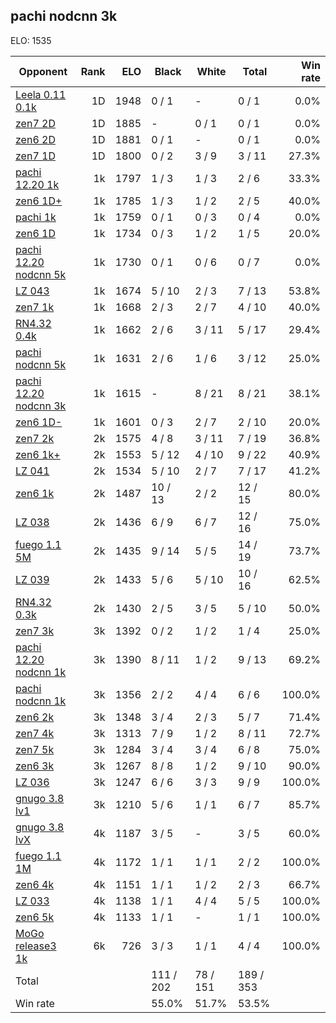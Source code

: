 ## pachi nodcnn 3k ##

ELO: 1535

Opponent | Rank | ELO | Black | White | Total | Win rate
---------|-----:|----:|-------|-------|-------|-------:
[Leela 0.11 0.1k](Leela%200.11%200.1k.md) | 1D | 1948 | 0 / 1 | - | 0 / 1 | 0.0%
[zen7 2D](zen7%202D.md) | 1D | 1885 | - | 0 / 1 | 0 / 1 | 0.0%
[zen6 2D](zen6%202D.md) | 1D | 1881 | 0 / 1 | - | 0 / 1 | 0.0%
[zen7 1D](zen7%201D.md) | 1D | 1800 | 0 / 2 | 3 / 9 | 3 / 11 | 27.3%
[pachi 12.20 1k](pachi%2012.20%201k.md) | 1k | 1797 | 1 / 3 | 1 / 3 | 2 / 6 | 33.3%
[zen6 1D+](zen6%201D+.md) | 1k | 1785 | 1 / 3 | 1 / 2 | 2 / 5 | 40.0%
[pachi 1k](pachi%201k.md) | 1k | 1759 | 0 / 1 | 0 / 3 | 0 / 4 | 0.0%
[zen6 1D](zen6%201D.md) | 1k | 1734 | 0 / 3 | 1 / 2 | 1 / 5 | 20.0%
[pachi 12.20 nodcnn 5k](pachi%2012.20%20nodcnn%205k.md) | 1k | 1730 | 0 / 1 | 0 / 6 | 0 / 7 | 0.0%
[LZ 043](LZ%20043.md) | 1k | 1674 | 5 / 10 | 2 / 3 | 7 / 13 | 53.8%
[zen7 1k](zen7%201k.md) | 1k | 1668 | 2 / 3 | 2 / 7 | 4 / 10 | 40.0%
[RN4.32 0.4k](RN4.32%200.4k.md) | 1k | 1662 | 2 / 6 | 3 / 11 | 5 / 17 | 29.4%
[pachi nodcnn 5k](pachi%20nodcnn%205k.md) | 1k | 1631 | 2 / 6 | 1 / 6 | 3 / 12 | 25.0%
[pachi 12.20 nodcnn 3k](pachi%2012.20%20nodcnn%203k.md) | 1k | 1615 | - | 8 / 21 | 8 / 21 | 38.1%
[zen6 1D-](zen6%201D-.md) | 1k | 1601 | 0 / 3 | 2 / 7 | 2 / 10 | 20.0%
[zen7 2k](zen7%202k.md) | 2k | 1575 | 4 / 8 | 3 / 11 | 7 / 19 | 36.8%
[zen6 1k+](zen6%201k+.md) | 2k | 1553 | 5 / 12 | 4 / 10 | 9 / 22 | 40.9%
[LZ 041](LZ%20041.md) | 2k | 1534 | 5 / 10 | 2 / 7 | 7 / 17 | 41.2%
[zen6 1k](zen6%201k.md) | 2k | 1487 | 10 / 13 | 2 / 2 | 12 / 15 | 80.0%
[LZ 038](LZ%20038.md) | 2k | 1436 | 6 / 9 | 6 / 7 | 12 / 16 | 75.0%
[fuego 1.1 5M](fuego%201.1%205M.md) | 2k | 1435 | 9 / 14 | 5 / 5 | 14 / 19 | 73.7%
[LZ 039](LZ%20039.md) | 2k | 1433 | 5 / 6 | 5 / 10 | 10 / 16 | 62.5%
[RN4.32 0.3k](RN4.32%200.3k.md) | 2k | 1430 | 2 / 5 | 3 / 5 | 5 / 10 | 50.0%
[zen7 3k](zen7%203k.md) | 3k | 1392 | 0 / 2 | 1 / 2 | 1 / 4 | 25.0%
[pachi 12.20 nodcnn 1k](pachi%2012.20%20nodcnn%201k.md) | 3k | 1390 | 8 / 11 | 1 / 2 | 9 / 13 | 69.2%
[pachi nodcnn 1k](pachi%20nodcnn%201k.md) | 3k | 1356 | 2 / 2 | 4 / 4 | 6 / 6 | 100.0%
[zen6 2k](zen6%202k.md) | 3k | 1348 | 3 / 4 | 2 / 3 | 5 / 7 | 71.4%
[zen7 4k](zen7%204k.md) | 3k | 1313 | 7 / 9 | 1 / 2 | 8 / 11 | 72.7%
[zen7 5k](zen7%205k.md) | 3k | 1284 | 3 / 4 | 3 / 4 | 6 / 8 | 75.0%
[zen6 3k](zen6%203k.md) | 3k | 1267 | 8 / 8 | 1 / 2 | 9 / 10 | 90.0%
[LZ 036](LZ%20036.md) | 3k | 1247 | 6 / 6 | 3 / 3 | 9 / 9 | 100.0%
[gnugo 3.8 lv1](gnugo%203.8%20lv1.md) | 3k | 1210 | 5 / 6 | 1 / 1 | 6 / 7 | 85.7%
[gnugo 3.8 lvX](gnugo%203.8%20lvX.md) | 4k | 1187 | 3 / 5 | - | 3 / 5 | 60.0%
[fuego 1.1 1M](fuego%201.1%201M.md) | 4k | 1172 | 1 / 1 | 1 / 1 | 2 / 2 | 100.0%
[zen6 4k](zen6%204k.md) | 4k | 1151 | 1 / 1 | 1 / 2 | 2 / 3 | 66.7%
[LZ 033](LZ%20033.md) | 4k | 1138 | 1 / 1 | 4 / 4 | 5 / 5 | 100.0%
[zen6 5k](zen6%205k.md) | 4k | 1133 | 1 / 1 | - | 1 / 1 | 100.0%
[MoGo release3 1k](MoGo%20release3%201k.md) | 6k | 726 | 3 / 3 | 1 / 1 | 4 / 4 | 100.0%
Total | | | 111 / 202 | 78 / 151 | 189 / 353 | 
Win rate| | | 55.0% | 51.7% | 53.5% | 

